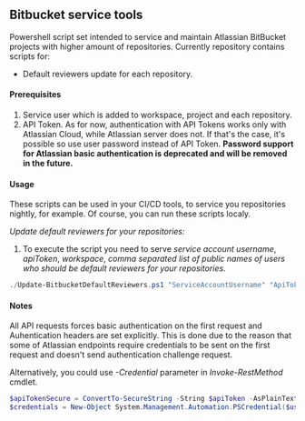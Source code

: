 ## Bitbucket service tools
Powershell script set intended to service and maintain Atlassian BitBucket projects with higher amount of repositories.
Currently repository contains scripts for:
- Default reviewers update for each repository.

#### Prerequisites
1. Service user which is added to workspace, project and each repository.
2. API Token. As for now, authentication with API Tokens works only with Atlassian Cloud, while Atlassian server does not. If that's the case, it's possible so use user password instead of API Token.
**Password support for Atlassian basic authentication is deprecated and will be removed in the future.**

#### Usage
These scripts can be used in your CI/CD tools, to service you repositories nightly, for example. Of course, you can run these scripts localy.

*Update default reviewers for your repositories:*
1. To execute the script you need to serve *service account username*, *apiToken*,
*workspace*, *comma separated list of public names of users who should be default reviewers for your repositories*.

```powershell
./Update-BitbucketDefaultReviewers.ps1 "ServiceAccountUsername" "ApiToken" "WorkspaceName" "Skywalker,DarthVader,R2D2"
```

#### Notes
All API requests forces basic authentication on the first request and Auhentication headers are set explicitly.
This is done due to the reason that some of Atlassian endpoints require credentials
to be sent on the first request and doesn't send authentication challenge request.

Alternatively, you could use  *-Credential* parameter in *Invoke-RestMethod* cmdlet.

```powershell
$apiTokenSecure = ConvertTo-SecureString -String $apiToken -AsPlainText -Force
$credentials = New-Object System.Management.Automation.PSCredential($userName, $apiTokenSecure)
```